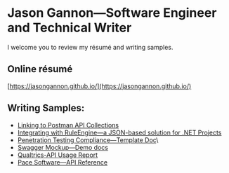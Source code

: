 
# Jason Gannon—Software Engineer and Technical Writer

I welcome you to review my résumé and writing samples.

## Online résumé

[https://jasongannon.github.io/](https://jasongannon.github.io/)

## Writing Samples:

- [Linking to Postman API Collections](https://github.com/jasongannon/work-samples/blob/main/linking-to-postman.md)
- [Integrating with RuleEngine—a JSON-based solution for .NET Projects](https://github.com/jasongannon/work-samples/blob/main/rulesengine.md)
- [Penetration Testing Compliance—Template Doc](https://github.com/jasongannon/work-samples/blob/main/pen-testing.md)\
- [Swagger Mockup—Demo docs](https://app.swaggerhub.com/apis/jasongannon/gannon-payments_api/v1)
- [Qualtrics-API Usage Report](https://api.qualtrics.com/i44e8ozanrjjw-api-usage-report)
- [Pace Software—API Reference](https://developer.pacesoft.net/content/apis/)